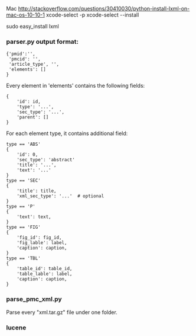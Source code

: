 Mac 
http://stackoverflow.com/questions/30410030/python-install-lxml-on-mac-os-10-10-1
xcode-select -p
xcode-select --install

sudo easy_install lxml


### parser.py output format: 
```
{'pmid':'', 
 'pmcid': '', 
 'article_type', '',
 'elements': []
}
```

Every element in 'elements' contains the following fields: 
```
{
    'id': id,
    'type': '...',
    'sec_type': '...',
    'parent': []
}
```
For each element type, it contains additional field: 
```
type == 'ABS'
{
    'id': 0,
    'sec_type': 'abstract'
    'title': '...',
    'text': '...'
}
type == 'SEC' 
{
    'title': title,
    'xml_sec_type': '...'  # optional   
}
type == 'P' 
{
    'text': text,
}
type == 'FIG'
{
    'fig_id': fig_id,
    'fig_lable': label,
    'caption': caption,
}
type == 'TBL'
{
    'table_id': table_id,
    'table_lable': label,
    'caption': caption,
}
``` 

### parse_pmc_xml.py
Parse every "xml.tar.gz" file under one folder.

### lucene
